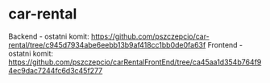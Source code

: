 # car-rental
Backend - ostatni komit: https://github.com/pszczepcio/car-rental/tree/c945d7934abe6eebb13b9af418cc1bb0de0fa63f
Frontend - ostatni komit: https://github.com/pszczepcio/carRentalFrontEnd/tree/ca45aa1d354b764f94ec9dac7244fc6d3c45f277

